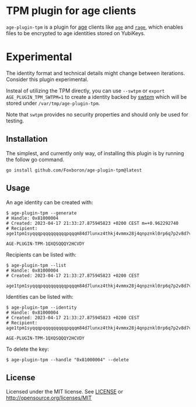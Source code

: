 # TPM plugin for age clients

`age-plugin-tpm` is a plugin for [age](https://age-encryption.org/v1) clients
like [`age`](https://age-encryption.org) and [`rage`](https://str4d.xyz/rage),
which enables files to be encrypted to age identities stored on YubiKeys.

# Experimental

The identity format and technical details might change between iterations.
Consider this plugin experimental.

Insteal of utilizing the TPM directly, you can use `--swtpm` or `export
AGE_PLUGIN_TPM_SWTPM=1` to create a identity backed by
[swtpm](https://github.com/stefanberger/swtpm) which will be stored under
`/var/tmp/age-plugin-tpm`.

Note that `swtpm` provides no security properties and should only be used for
testing.

## Installation

The simplest, and currently only way, of installing this plugin is by running
the follow go command.

`go install github.com/Foxboron/age-plugin-tpm@latest`

## Usage

An age identity can be created with:

```
$ age-plugin-tpm --generate
# Handle: 0x81000004
# Created: 2023-04-17 21:33:27.875945823 +0200 CEST m=+0.962292740
# Recipient: age1tpm1syqqqpqqqqqqqqqpqqqm84d7lunxz4thkj4vmmx28j4qnpznkl0rp6q7p2v8d7v9nae4347jr56ehr6xax4qs8xfk93al4zy4nxvx0hdqgucs2l392h6a5wfrqz9kwkxm5ycey8je0mzt5arv4m3xv2uwxdtvhvq3uz6pfxcexe6udjc5c5nxq6as57reqfz5vqunjjln3js6hapqjg459tqulxggwj3z2rfjz3udrkpec9ycvwv6q8tu2648huktq07c5pan84rsrtc689gac82lhw5cn9uzf92u8wq30w4ws8h3srmla5vrlf7f7h6k66f2ypjunff7xggns993225s9gdagrr6sa2qk5vp5ksrqz5td5ceer7705ajxc8pfdc4kdwufcp6qlkzm2mqcuqfwtmze2j7ewdg25rfapg7l0jh8v

AGE-PLUGIN-TPM-1QXQSQQQY2HCVDY
```

Recipients can be listed with:

```
$ age-plugin-tpm --list
# Handle: 0x81000004
# Created: 2023-04-17 21:33:27.875945823 +0200 CEST

age1tpm1syqqqpqqqqqqqqqpqqqm84d7lunxz4thkj4vmmx28j4qnpznkl0rp6q7p2v8d7v9nae4347jr56ehr6xax4qs8xfk93al4zy4nxvx0hdqgucs2l392h6a5wfrqz9kwkxm5ycey8je0mzt5arv4m3xv2uwxdtvhvq3uz6pfxcexe6udjc5c5nxq6as57reqfz5vqunjjln3js6hapqjg459tqulxggwj3z2rfjz3udrkpec9ycvwv6q8tu2648huktq07c5pan84rsrtc689gac82lhw5cn9uzf92u8wq30w4ws8h3srmla5vrlf7f7h6k66f2ypjunff7xggns993225s9gdagrr6sa2qk5vp5ksrqz5td5ceer7705ajxc8pfdc4kdwufcp6qlkzm2mqcuqfwtmze2j7ewdg25rfapg7l0jh8v
```

Identities can be listed with:

```
$ age-plugin-tpm --identity
# Handle: 0x81000004
# Created: 2023-04-17 21:33:27.875945823 +0200 CEST
# Recipient: age1tpm1syqqqpqqqqqqqqqpqqqm84d7lunxz4thkj4vmmx28j4qnpznkl0rp6q7p2v8d7v9nae4347jr56ehr6xax4qs8xfk93al4zy4nxvx0hdqgucs2l392h6a5wfrqz9kwkxm5ycey8je0mzt5arv4m3xv2uwxdtvhvq3uz6pfxcexe6udjc5c5nxq6as57reqfz5vqunjjln3js6hapqjg459tqulxggwj3z2rfjz3udrkpec9ycvwv6q8tu2648huktq07c5pan84rsrtc689gac82lhw5cn9uzf92u8wq30w4ws8h3srmla5vrlf7f7h6k66f2ypjunff7xggns993225s9gdagrr6sa2qk5vp5ksrqz5td5ceer7705ajxc8pfdc4kdwufcp6qlkzm2mqcuqfwtmze2j7ewdg25rfapg7l0jh8v

AGE-PLUGIN-TPM-1QXQSQQQY2HCVDY
```

To delete the key:

```
$ age-plugin-tpm --handle "0x81000004" --delete
```

## License

Licensed under the MIT license. See [LICENSE](LICENSE) or http://opensource.org/licenses/MIT

